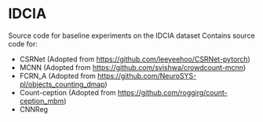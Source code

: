 # IDCIA
Source code for baseline experiments on the IDCIA dataset
Contains source code for:
  * CSRNet (Adopted from https://github.com/leeyeehoo/CSRNet-pytorch)
  * MCNN (Adopted from https://github.com/svishwa/crowdcount-mcnn)
  * FCRN_A (Adopted from https://github.com/NeuroSYS-pl/objects_counting_dmap)
  * Count-ception (Adopted from https://github.com/roggirg/count-ception_mbm)
  * CNNReg
  

 
